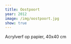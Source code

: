 ```yaml
---
title: Oostpoort
year: 2012
image: /img/oostpoort.jpg
show: true
---
```

Acrylverf op papier, 40x40 cm